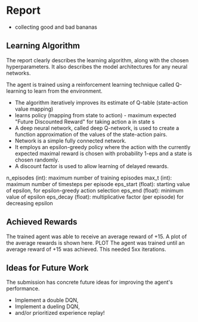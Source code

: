 # Report
- collecting good and bad bananas

## Learning Algorithm
The report clearly describes the learning algorithm, along with the chosen hyperparameters. It also describes the model architectures for any neural networks.

The agent is trained using a reinforcement learning technique called Q-learning to learn from the environment. 
- The algorithm iteratively improves its estimate of Q-table (state-action value mapping)
- learns policy (mapping from state to action) - maximum expected "Future Discounted Reward" for taking action a in state s
- A deep neural network, called deep Q-network, is used to create a function approximation of the values of the state-action pairs.
- Network is a simple fully connected network.
- It employs an epsilon-greedy policy where the action with the currently expected maximal reward is chosen with probability 1-eps and a state is chosen randomly.
- A discount factor is used to allow learning of delayed rewards. 

n_episodes (int): maximum number of training episodes
max_t (int): maximum number of timesteps per episode
eps_start (float): starting value of epsilon, for epsilon-greedy action selection
eps_end (float): minimum value of epsilon
eps_decay (float): multiplicative factor (per episode) for decreasing epsilon
   

## Achieved Rewards
The trained agent was able to receive an average reward of +15. A plot of the average rewards is shown here.
PLOT
The agent was trained until an average reward of +15 was achieved. This needed 5xx iterations.
 
## Ideas for Future Work
The submission has concrete future ideas for improving the agent's performance.
- Implement a double DQN, 
- Implement a dueling DQN, 
- and/or prioritized experience replay!